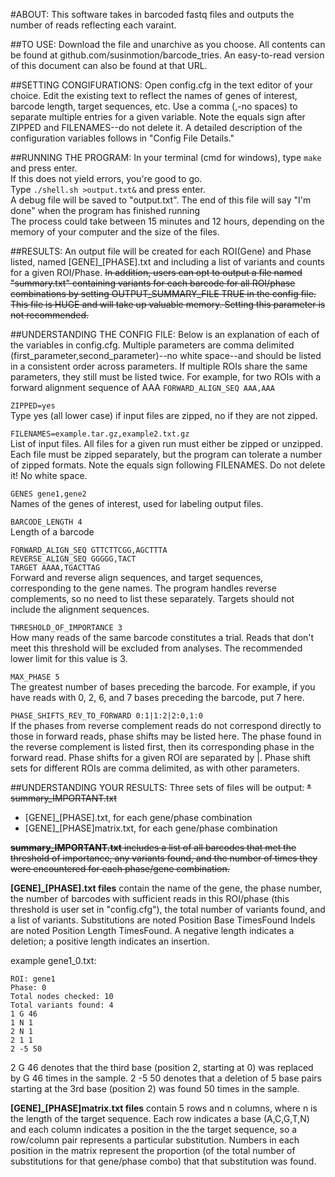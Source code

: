 #ABOUT:
This software takes in barcoded fastq files and outputs the number of reads reflecting each varaint.

##TO USE:
Download the file and unarchive as you choose. All contents can be found at github.com/susinmotion/barcode_tries. An easy-to-read version of this document can also be found at that URL.

##SETTING CONGIFURATIONS:
Open config.cfg in the text editor of your choice. Edit the existing text to reflect the names of genes of interest, barcode length, target sequences, etc. Use a comma (,-no spaces) to separate multiple entries for a given variable. Note the equals sign after ZIPPED and FILENAMES--do not delete it.
A detailed description of the configuration variables follows in "Config File Details."

##RUNNING THE PROGRAM:
In your terminal (cmd for windows), type `make` and press enter.<br>
If this does not yield errors, you're good to go.<br>
Type `./shell.sh >output.txt&` and press enter. <br>
A debug file will be saved to "output.txt". The end of this file will say "I'm done" when the program has finished running<br>
The process could take between 15 minutes and 12 hours, depending on the memory of your computer and the size of the files.

##RESULTS:
An output file will be created for each ROI(Gene) and Phase listed, named [GENE]_[PHASE].txt and including a list of variants and counts for a given ROI/Phase.
~~In addition, users can opt to output a file named "summary.txt" containing variants for each barcode for all ROI/phase combinations by setting OUTPUT_SUMMARY_FILE TRUE in the config file. This file is HUGE and will take up valuable memory. Setting this parameter is not recommended.~~

##UNDERSTANDING THE CONFIG FILE:
Below is an explanation of each of the variables in config.cfg. Multiple parameters are comma delimited (first_parameter,second_parameter)--no white space--and should be listed in a consistent order across parameters. If multiple ROIs share the same parameters, they still must be listed twice. For example, for two ROIs with a forward alignment sequence of AAA `FORWARD_ALIGN_SEQ AAA,AAA`<br>

`ZIPPED=yes`<br>
Type yes (all lower case) if input files are zipped, no if they are not zipped.

`FILENAMES=example.tar.gz,example2.txt.gz`<br>
List of input files. All files for a given run must either be zipped or unzipped. Each file must be zipped separately, but the program can tolerate a number of zipped formats. Note the equals sign following FILENAMES. Do not delete it! No white space.

`GENES gene1,gene2`<br>
Names of the genes of interest, used for labeling output files. 

`BARCODE_LENGTH 4`<br>
Length of a barcode

`FORWARD_ALIGN_SEQ GTTCTTCGG,AGCTTTA`<br>
`REVERSE_ALIGN_SEQ GGGGG,TACT`<br>
`TARGET AAAA,TGACTTAG`<br>
Forward and reverse align sequences, and target sequences, corresponding to the gene names. The program handles reverse complements, so no need to list these separately. Targets should not include the alignment sequences. 

`THRESHOLD_OF_IMPORTANCE 3`<br>
How many reads of the same barcode constitutes a trial. Reads that don't meet this threshold will be excluded from analyses. The recommended lower limit for this value is 3.


`MAX_PHASE 5`<br>
The greatest number of bases preceding the barcode. For example, if you have reads with 0, 2, 6, and 7 bases preceding the barcode, put 7 here.

`PHASE_SHIFTS_REV_TO_FORWARD 0:1|1:2|2:0,1:0` <br>
If the phases from reverse complement reads do not correspond directly to those in forward reads, phase shifts may be listed here. The phase found in the reverse complement is listed first, then its corresponding phase in the forward read. Phase shifts for a given ROI are separated by |. Phase shift sets for different ROIs are comma delimited, as with other parameters.

##UNDERSTANDING YOUR RESULTS:
Three sets of files will be output:
~~* summary_IMPORTANT.txt~~
* [GENE]_[PHASE].txt, for each gene/phase combination
* [GENE]_[PHASE]matrix.txt, for each gene/phase combination

~~**summary_IMPORTANT.txt** includes a list of all barcodes that met the threshold of importance, any variants found, and the number of times they were encountered for each phase/gene combination.~~

**[GENE]_[PHASE].txt files** contain the name of the gene, the phase number, the number of barcodes with sufficient reads in this ROI/phase (this threshold is user set in "config.cfg"), the total number of variants found, and a list of variants.
Substitutions are noted Position Base TimesFound
Indels are noted Position Length TimesFound. A negative length indicates a deletion; a positive length indicates an insertion.

example gene1_0.txt:
```
ROI: gene1
Phase: 0
Total nodes checked: 10
Total variants found: 4
1 G 46
1 N 1
2 N 1
2 1 1
2 -5 50
```
2 G 46 denotes that the third base (position 2, starting at 0) was replaced by G 46 times in the sample.
2 -5 50 denotes that a deletion of 5 base pairs starting at the 3rd base (position 2) was found 50 times in the sample. 

**[GENE]_[PHASE]matrix.txt files** contain 5 rows and n columns, where n is the length of the target sequence. Each row indicates a base (A,C,G,T,N) and each column indicates a position in the the target sequence, so a row/column pair represents a particular substitution. Numbers in each position in the matrix represent the proportion (of the total number of substitutions for that gene/phase combo) that that substitution was found.


